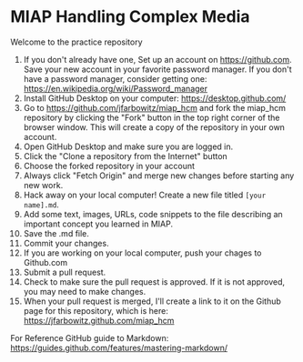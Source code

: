 # MIAP Handling Complex Media

Welcome to the practice repository

1. If you don't already have one, Set up an account on <https://github.com>. Save your new account in your favorite password manager. If you don't have a password manager, consider getting one: <https://en.wikipedia.org/wiki/Password_manager>
2. Install GitHub Desktop on your computer: <https://desktop.github.com/>
3. Go to <https://github.com/jfarbowitz/miap_hcm> and fork the miap_hcm repository by clicking the "Fork" button in the top right corner of the browser window. This will create a copy of the repository in your own account.
4. Open GitHub Desktop and make sure you are logged in.
5. Click the "Clone a repository from the Internet" button
6. Choose the forked repository in your account
7. Always click "Fetch Origin" and merge new changes before starting any new work.
8. Hack away on your local computer! Create a new file titled `[your name].md`. 
9. Add some text, images, URLs, code snippets to the file describing an important concept you learned in MIAP. 
10. Save the .md file.
11. Commit your changes.
12. If you are working on your local computer, push your chages to Github.com
13. Submit a pull request.
14. Check to make sure the pull request is approved. If it is not approved, you may need to make changes.
15. When your pull request is merged, I'll create a link to it on the Github page for this repository, which is here: <https://jfarbowitz.github.com/miap_hcm>

For Reference
GitHub guide to Markdown: <https://guides.github.com/features/mastering-markdown/>
